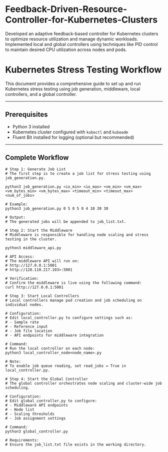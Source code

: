 # Feedback-Driven-Resource-Controller-for-Kubernetes-Clusters
Developed an adaptive feedback-based controller for Kubernetes clusters to optimize resource utilization and manage dynamic workloads. Implemented local and global controllers using techniques like PID control to maintain desired CPU utilization across nodes and pods.

# Kubernetes Stress Testing Workflow

This document provides a comprehensive guide to set up and run Kubernetes stress testing using job generation, middleware, local controllers, and a global controller.

---

## Prerequisites

- Python 3 installed
- Kubernetes cluster configured with `kubectl` and `kubeadm`
- Fluent Bit installed for logging (optional but recommended)

---

## Complete Workflow

```
# Step 1: Generate Job List
# The first step is to create a job list for stress testing using job_generation.py.

python3 job_generation.py <io_min> <io_max> <vm_min> <vm_max> <vm_bytes_min> <vm_bytes_max> <timeout_min> <timeout_max> <num_of_jobs>

# Example:
python3 job_generation.py 0 5 0 5 0 4 10 30 30

# Output:
# The generated jobs will be appended to job_list.txt.

# Step 2: Start the Middleware
# Middleware is responsible for handling node scaling and stress testing in the cluster.

python3 middleware_api.py

# API Access:
# The middleware API will run on:
# http://127.0.0.1:5001
# http://128.110.217.103>:5001

# Verification:
# Confirm the middleware is live using the following command:
curl http://127.0.0.1:5001

# Step 3: Start Local Controllers
# Local controllers manage pod creation and job scheduling on individual nodes.

# Configuration:
# Edit local_controller.py to configure settings such as:
# - Sample rate
# - Reference input
# - Job file location
# - API endpoints for middleware integration

# Command:
# Run the local controller on each node:
python3 local_controller_node<node_name>.py

# Note:
# To enable job queue reading, set read_jobs = True in local_controller.py.

# Step 4: Start the Global Controller
# The global controller orchestrates node scaling and cluster-wide job scheduling.

# Configuration:
# Edit global_controller.py to configure:
# - Middleware API endpoints
# - Node list
# - Scaling thresholds
# - Job assignment settings

# Command:
python3 global_controller.py

# Requirements:
# Ensure the job_list.txt file exists in the working directory.

